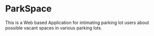 # ParkSpace
This is a Web based Application for intimating parking lot users about possible vacant spaces in various parking lots.
